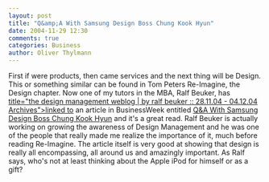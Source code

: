 ```yaml
---
layout: post
title: "Q&amp;A With Samsung Design Boss Chung Kook Hyun"
date: 2004-11-29 12:30
comments: true
categories: Business
author: Oliver Thylmann
---
```



First if were products, then came services and the next thing will be Design. This or something similar can be found in Tom Peters Re-Imagine, the Design chapter. Now one of my tutors in the MBA, Ralf Beuker, has [ title=&quot;the design management weblog | by ralf beuker :: 28.11.04 - 04.12.04 Archives&quot;&gt;linked to](http://www.design-management.de/archives/week_2004_11_28.html#000302) an article in BusinessWeek entitled [Q&amp;A With Samsung Design Boss Chung Kook Hyun](http://www.businessweek.com/magazine/content/04_48/b3910010.htm) and it's a great read. Ralf Beuker is actually working on growing the awareness of Design Management and he was one of the people that really made me realize the importance of it, much before reading Re-Imagine. The article itself is very good at showing that design is really all encompassing, all around us and amazingly important. As Ralf says, who's not at least thinking about the Apple iPod for himself or as a gift?


